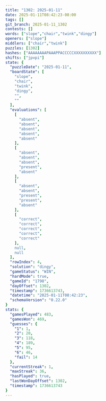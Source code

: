 ```yaml
---
title: "1302: 2025-01-11"
date: 2025-01-11T08:42:23-08:00
tags: []
git_branch: 2025-01-11_1302
contests: []
words: ["slope","chair","twink","dingy"]
openers: ["slope"]
middlers: ["chair","twink"]
puzzles: [1302]
hashes: ["AAAAAAAAPAAAPPACCCCCXXXXXXXXXX"]
shifts: ["jpvpi"]
state: {
  "puzzleDate": "2025-01-11",
  "boardState": [
    "slope",
    "chair",
    "twink",
    "dingy",
    "",
    ""
  ],
  "evaluations": [
    [
      "absent",
      "absent",
      "absent",
      "absent",
      "absent"
    ],
    [
      "absent",
      "absent",
      "absent",
      "present",
      "absent"
    ],
    [
      "absent",
      "absent",
      "present",
      "present",
      "absent"
    ],
    [
      "correct",
      "correct",
      "correct",
      "correct",
      "correct"
    ],
    null,
    null
  ],
  "rowIndex": 4,
  "solution": "dingy",
  "gameStatus": "WIN",
  "hardMode": true,
  "gameId": "1798",
  "dayOffset": 1302,
  "timestamp": 1736613743,
  "datetime": "2025-01-11T08:42:23",
  "schemaVersion": "0.22.0"
}
stats: {
  "gamesPlayed": 483,
  "gamesWon": 469,
  "guesses": {
    "1": 1,
    "2": 20,
    "3": 118,
    "4": 189,
    "5": 95,
    "6": 46,
    "fail": 14
  },
  "currentStreak": 1,
  "maxStreak": 36,
  "hasPlayed": true,
  "lastWonDayOffset": 1302,
  "timestamp": 1736613743
}
---
```

<!-- more -->
